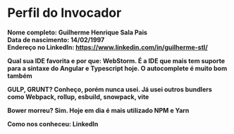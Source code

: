 Perfil do Invocador
========================

**Nome completo: Guilherme Henrique Sala Pais**   
**Data de nascimento: 14/02/1997**   
**Endereço no LinkedIn: https://www.linkedin.com/in/guilherme-stl/**   

**Qual sua IDE favorita e por que: WebStorm. É a IDE que mais tem suporte para a sintaxe do Angular e Typescript hoje. O autocomplete é muito bom também**   

**GULP, GRUNT? Conheço, porém nunca usei. Já usei outros bundlers como Webpack, rollup, esbuild, snowpack, vite**

**Bower morreu? Sim. Hoje em dia é mais utilizado NPM e Yarn** 

**Como nos conheceu: LinkedIn**   
